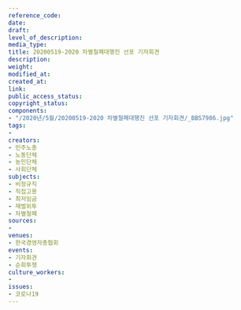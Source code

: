 ```yaml
---
reference_code: 
date: 
draft: 
level_of_description: 
media_type: 
title: 20200519-2020 차별철폐대행진 선포 기자회견
description: 
weight: 
modified_at: 
created_at: 
link: 
public_access_status: 
copyright_status: 
components:
- "/2020년/5월/20200519-2020 차별철폐대행진 선포 기자회견/_BBS7986.jpg"
tags:
- 
creators:
- 민주노총
- 노동단체
- 농민단체
- 사회단체
subjects:
- 비정규직
- 직접고용
- 최저임금
- 재벌외투
- 차별철폐
sources:
- 
venues:
- 한국경영자총협회
events:
- 기자회견
- 순회투쟁
culture_workers:
- 
issues:
- 코로나19
---
```

